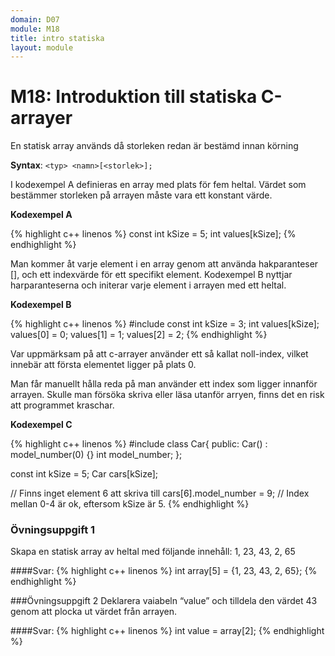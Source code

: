 ```yaml
---
domain: D07
module: M18
title: intro statiska
layout: module
---
```

# M18: Introduktion till statiska C-arrayer

En statisk array används då storleken redan är bestämd innan körning

__Syntax__: 
`<typ> <namn>[<storlek>];`

I kodexempel A definieras en array med plats för fem heltal.
Värdet som bestämmer storleken på arrayen måste vara ett konstant värde.

__Kodexempel A__

{% highlight c++ linenos %}
const int kSize = 5;
int values[kSize];
{% endhighlight %}

Man kommer åt varje element i en array genom att använda hakparanteser [], och ett indexvärde för ett specifikt element.
Kodexempel B nyttjar harparanteserna och initerar varje element i arrayen med ett heltal.

__Kodexempel B__

{% highlight c++ linenos %}
#include <iostream>
const int kSize = 3;
int values[kSize];
values[0] = 0;
values[1] = 1;
values[2] = 2;
{% endhighlight %}

Var uppmärksam på att c-arrayer använder ett så kallat noll-index, vilket innebär att första elementet ligger på plats 0.

Man får manuellt hålla reda på man använder ett index som ligger innanför arrayen. 
Skulle man försöka skriva eller läsa utanför arryen, finns det en risk att programmet kraschar.

__Kodexempel C__

{% highlight c++ linenos %}
#include <iostream>
class Car{
public:
    Car() : model_number(0) {}
    int model_number;
};
 
const int kSize = 5;
Car cars[kSize];
 
// Finns inget element 6 att skriva till
cars[6].model_number = 9; // Index mellan 0-4 är ok, eftersom kSize är 5.
{% endhighlight %}

### Övningsuppgift 1
Skapa en statisk array av heltal med följande innehåll: 1, 23, 43, 2, 65

####Svar:
{% highlight c++ linenos %}
int array[5] = {1, 23, 43, 2, 65};
{% endhighlight %}

###Övningsuppgift 2
Deklarera vaiabeln “value” och tilldela den värdet 43 genom att plocka ut värdet från arrayen.

####Svar:
{% highlight c++ linenos %}
int value = array[2];
{% endhighlight %}
